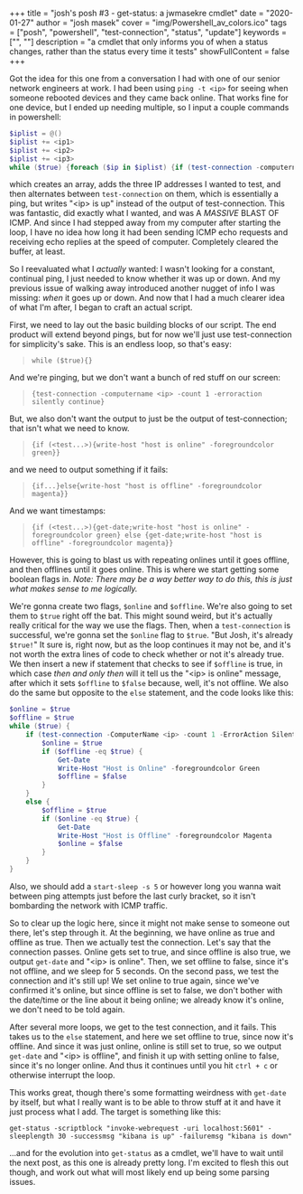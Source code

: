 +++
title = "josh's posh #3 - get-status: a jwmasekre cmdlet"
date = "2020-01-27"
author = "josh masek"
cover = "img/Powershell_av_colors.ico"
tags = ["posh", "powershell", "test-connection", "status", "update"]
keywords = ["", ""]
description = "a cmdlet that only informs you of when a status changes, rather than the status every time it tests"
showFullContent = false
+++

Got the idea for this one from a conversation I had with one of our senior network engineers at work. I had been using `ping -t <ip>` for seeing when someone rebooted devices and they came back online. That works fine for one device, but I ended up needing multiple, so I input a couple commands in powershell:

```powershell
$iplist = @()
$iplist += <ip1>
$iplist += <ip2>
$iplist += <ip3>
while ($true) {foreach ($ip in $iplist) {if (test-connection -computername $ip -count 1 -erroraction silentlycontinue){write-host "$ip is up"}}}
```

which creates an array, adds the three IP addresses I wanted to test, and then alternates between `test-connection` on them, which is essentially a ping, but writes "\<ip\> is up" instead of the output of test-connection. This was fantastic, did exactly what I wanted, and was A *MASSIVE* BLAST OF ICMP. And since I had stepped away from my computer after starting the loop, I have no idea how long it had been sending ICMP echo requests and receiving echo replies at the speed of computer. Completely cleared the buffer, at least.

So I reevaluated what I *actually* wanted: I wasn't looking for a constant, continual ping, I just needed to know whether it was up or down. And my previous issue of walking away introduced another nugget of info I was missing: *when* it goes up or down. And now that I had a much clearer idea of what I'm after, I began to craft an actual script.

First, we need to lay out the basic building blocks of our script. The end product will extend beyond pings, but for now we'll just use test-connection for simplicity's sake. This is an endless loop, so that's easy:

>`while ($true){}`

And we're pinging, but we don't want a bunch of red stuff on our screen:

>`{test-connection -computername <ip> -count 1 -erroraction silently continue}`

But, we also don't want the output to just be the output of test-connection; that isn't what we need to know.

>`{if (<test...>){write-host "host is online" -foregroundcolor green}}`

and we need to output something if it fails:

>`{if...}else{write-host "host is offline" -foregroundcolor magenta}}`

And we want timestamps:

>`{if (<test...>){get-date;write-host "host is online" -foregroundcolor green} else {get-date;write-host "host is offline" -foregroundcolor magenta}}`

However, this is going to blast us with repeating onlines until it goes offline, and then offlines until it goes online. This is where we start getting some boolean flags in. *Note: There may be a way better way to do this, this is just what makes sense to me logically.*

We're gonna create two flags, `$online` and `$offline`. We're also going to set them to `$true` right off the bat. This might sound weird, but it's actually really critical for the way we use the flags. Then, when a `test-connection` is successful, we're gonna set the `$online` flag to `$true`. "But Josh, it's already `$true!`" It sure is, right now, but as the loop continues it may not be, and it's not worth the extra lines of code to check whether or not it's already true. We then insert a new if statement that checks to see if `$offline` is true, in which case *then and only then* will it tell us the "\<ip\> is online" message, after which it sets `$offline` to `$false` because, well, it's not offline. We also do the same but opposite to the `else` statement, and the code looks like this:

```powershell
$online = $true
$offline = $true
while ($true) {
    if (test-connection -ComputerName <ip> -count 1 -ErrorAction SilentlyContinue) {
        $online = $true
        if ($offline -eq $true) {
            Get-Date
            Write-Host "Host is Online" -foregroundcolor Green
            $offline = $false
        }
    }
    else {
        $offline = $true
        if ($online -eq $true) {
            Get-Date
            Write-Host "Host is Offline" -foregroundcolor Magenta
            $online = $false
        }
    }
}
```

Also, we should add a `start-sleep -s 5` or however long you wanna wait between ping attempts just before the last curly bracket, so it isn't bombarding the network with ICMP traffic.

So to clear up the logic here, since it might not make sense to someone out there, let's step through it. At the beginning, we have online as true and offline as true. Then we actually test the connection. Let's say that the connection passes. Online gets set to true, and since offline is also true, we output `get-date` and "\<ip\> is online". Then, we set offline to false, since it's not offline, and we sleep for 5 seconds. On the second pass, we test the connection and it's still up! We set online to true again, since we've confirmed it's online, but since offline is set to false, we don't bother with the date/time or the line about it being online; we already know it's online, we don't need to be told again.

After several more loops, we get to the test connection, and it fails. This takes us to the `else` statement, and here we set offline to true, since now it's offline. And since it was just online, online is still set to true, so we output `get-date` and "\<ip\> is offline", and finish it up with setting online to false, since it's no longer online. And thus it continues until you hit `ctrl + c` or otherwise interrupt the loop.

This works great, though there's some formatting weirdness with `get-date` by itself, but what I really want is to be able to throw stuff at it and have it just process what I add. The target is something like this:

`get-status -scriptblock "invoke-webrequest -uri localhost:5601" -sleeplength 30 -successmsg "kibana is up" -failuremsg "kibana is down"`

...and for the evolution into `get-status` as a cmdlet, we'll have to wait until the next post, as this one is already pretty long. I'm excited to flesh this out though, and work out what will most likely end up being some parsing issues.